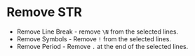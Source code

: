 # Remove STR

- Remove Line Break - remove `\N` from the selected lines.
- Remove Symbols - Remove `!` from the selected lines.
- Remove Period - Remove `.` at the end of the selected lines.